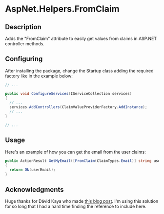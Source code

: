 # AspNet.Helpers.FromClaim

## Description
Adds the "FromClaim" attribute to easily get values from claims in ASP.NET controller methods.

## Configuring
After installing the package, change the Startup class adding the required factory like in the example below:

```c#
// ...

public void ConfigureServices(IServiceCollection services)
{
  // ...
  services.AddControllers(ClaimValueProviderFactory.AddInstance);
  // ...
}

// ...
```

## Usage
Here's an example of how you can get the email from the user claims:

```c#
public ActionResult GetMyEmail([FromClaim(ClaimTypes.Email)] string userEmail)
{
  return Ok(userEmail);
}
```

## Acknowledgments
Huge thanks for Dávid Kaya who made [this blog post](https://www.davidkaya.com/p/custom-from-attribute-for-controller-actions-in-asp-net-core). I'm using this solution for so long that I had a hard time finding the reference to include here.